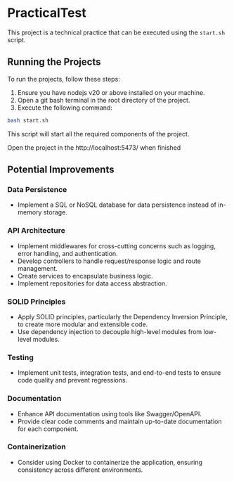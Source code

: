 # PracticalTest

This project is a technical practice that can be executed using the `start.sh` script.

## Running the Projects

To run the projects, follow these steps:

1. Ensure you have nodejs v20 or above installed on your machine.
2. Open a git bash terminal in the root directory of the project.
3. Execute the following command:

```bash
bash start.sh 
```

This script will start all the required components of the project.

Open the project in the  http://localhost:5473/ when finished

## Potential Improvements

### Data Persistence
- Implement a SQL or NoSQL database for data persistence instead of in-memory storage.

### API Architecture
- Implement middlewares for cross-cutting concerns such as logging, error handling, and authentication.
- Develop controllers to handle request/response logic and route management.
- Create services to encapsulate business logic.
- Implement repositories for data access abstraction.

### SOLID Principles
- Apply SOLID principles, particularly the Dependency Inversion Principle, to create more modular and extensible code.
- Use dependency injection to decouple high-level modules from low-level modules.

### Testing
- Implement unit tests, integration tests, and end-to-end tests to ensure code quality and prevent regressions.

### Documentation
- Enhance API documentation using tools like Swagger/OpenAPI.
- Provide clear code comments and maintain up-to-date documentation for each component.

### Containerization
- Consider using Docker to containerize the application, ensuring consistency across different environments.
